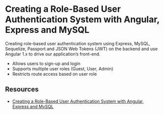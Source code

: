 # Creating a Role-Based User Authentication System with Angular, Express and MySQL 

Creating role-based user authentication system using Express, MySQL, Sequelize, Passport and JSON Web Tokens (JWT) on the backend and use Angular 1.x to drive our application’s front-end.

* Allows users to sign-up and login
* Supports multiple user roles (Guest, User, Admin)
* Restricts route access based on user role

## Resources

* [Creating a Role-Based User Authentication System with Angular, Express and MySQL](https://catalin.me/role-based-authentication-with-angular-express-jwt-mysql-part-1/)

